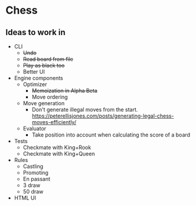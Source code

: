 
# Chess

## Ideas to work in

- CLI
    - ~~Undo~~
    - ~~Read board from file~~
    - ~~Play as black too~~
    - Better UI
- Engine components
    - Optimizer
        - ~~Memoization in Alpha Beta~~
        - Move ordering
    - Move generation
        - Don't generate illegal moves from the start. https://peterellisjones.com/posts/generating-legal-chess-moves-efficiently/
    - Evaluator
        - Take position into account when calculating the score of a board
- Tests
    - Checkmate with King+Rook
    - Checkmate with King+Queen
- Rules
    - Castling
    - Promoting
    - En passant
    - 3 draw
    - 50 draw
- HTML UI
